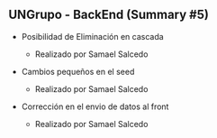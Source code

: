 ## UNGrupo - BackEnd (Summary #5)


- Posibilidad de Eliminación en cascada
    - Realizado por Samael Salcedo

- Cambios pequeños en el seed
    - Realizado por Samael Salcedo

- Corrección en el envio de datos al front
    - Realizado por Samael Salcedo
